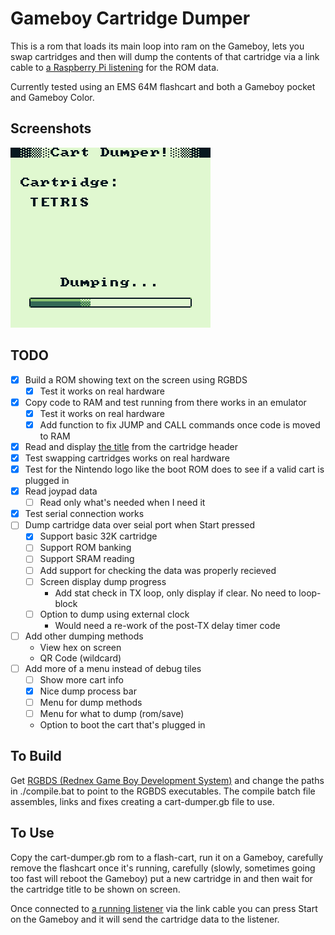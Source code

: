 # Gameboy Cartridge Dumper

This is a rom that loads its main loop into ram on the Gameboy, lets you swap cartridges and then will dump the contents of that cartridge via a link cable to [a Raspberry Pi listening](https://github.com/Palmr/cart-dumper-listener) for the ROM data.

Currently tested using an EMS 64M flashcart and both a Gameboy pocket and Gameboy Color.

## Screenshots

![Running in BGB](screenshots/screenshot-1.gif)

## TODO

- [x] Build a ROM showing text on the screen using RGBDS
  - [x] Test it works on real hardware
- [x] Copy code to RAM and test running from there works in an emulator
  - [x] Test it works on real hardware
  - [x] Add function to fix JUMP and CALL commands once code is moved to RAM
- [x] Read and display [the title](http://gbdev.gg8.se/wiki/articles/The_Cartridge_Header#0134-0143_-_Title) from the cartridge header
- [x] Test swapping cartridges works on real hardware
- [x] Test for the Nintendo logo like the boot ROM does to see if a valid cart is plugged in
- [x] Read joypad data
  - [ ] Read only what's needed when I need it
- [x] Test serial connection works
- [ ] Dump cartridge data over seial port when Start pressed
  - [x] Support basic 32K cartridge
  - [ ] Support ROM banking
  - [ ] Support SRAM reading
  - [ ] Add support for checking the data was properly recieved
  - [ ] Screen display dump progress
    - Add stat check in TX loop, only display if clear. No need to loop-block
  - [ ] Option to dump using external clock
    - Would need a re-work of the post-TX delay timer code
- [ ] Add other dumping methods
  - View hex on screen
  - QR Code (wildcard)
- [ ] Add more of a menu instead of debug tiles
  - [ ] Show more cart info
  - [x] Nice dump process bar
  - [ ] Menu for dump methods
  - [ ] Menu for what to dump (rom/save)
  - Option to boot the cart that's plugged in

## To Build

Get [RGBDS (Rednex Game Boy Development System)](https://github.com/bentley/rgbds) and change the paths in ./compile.bat to point to the RGBDS executables. The compile batch file assembles, links and fixes creating a cart-dumper.gb file to use.

## To Use

Copy the cart-dumper.gb rom to a flash-cart, run it on a Gameboy, carefully remove the flashcart once it's running, carefully (slowly, sometimes going too fast will reboot the Gameboy) put a new cartridge in and then wait for the cartridge title to be shown on screen.

Once connected to [a running listener](https://github.com/Palmr/cart-dumper-listener) via the link cable you can press Start on the Gameboy and it will send the cartridge data to the listener.
